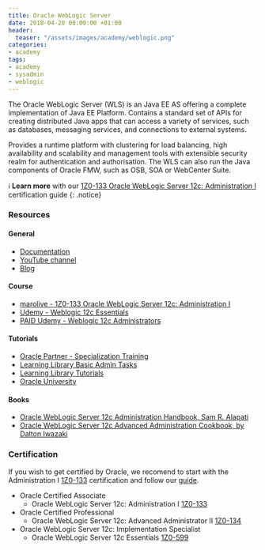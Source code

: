 ```yaml
---
title: Oracle WebLogic Server
date: 2018-04-20 00:00:00 +01:00
header:
  teaser: "/assets/images/academy/weblogic.png"
categories:
- academy
tags:
- academy
- sysadmin
- weblogic
---
```


The Oracle WebLogic Server (WLS) is an Java EE AS offering a complete implementation of Java EE Platform.
Contains a standard set of APIs for creating distributed Java apps that can access a variety of services, such as databases, messaging services, and connections to external systems.

Provides a runtime platform with clustering for load balancing, high availability and scalability and  management tools with extensible security realm for authentication and authorisation.
The WLS can also run the Java components of Oracle FMW, such as OSB, SOA or WebCenter Suite.

:information_source: **Learn more** with our [1Z0-133 Oracle WebLogic Server 12c: Administration I](/1Z0-133/0-start/) certification guide
{: .notice}

### Resources

#### General
* [Documentation](https://docs.oracle.com/middleware/1212/wls/index.html)
* [YouTube channel](http://www.youtube.com/user/OracleWebLogic)
* [Blog](https://blogs.oracle.com/weblogicserver/)

#### Course
* [marolive - 1Z0-133 Oracle WebLogic Server 12c: Administration I](/1Z0-133/0-start/)
* [Udemy - Weblogic 12c Essentials](https://www.udemy.com/learn-oracle-weblogic-12c-essentials)
* [PAID Udemy - Weblogic 12c Administrators](https://www.udemy.com/oracle-weblogic-12c-for-administrators/)

#### Tutorials
* [Oracle Partner - Specialization Training](https://competencycenter.oracle.com/opncc/full_glp.cc?group_id=22243)
* [Learning Library Basic Admin Tasks](https://apexapps.oracle.com/pls/apex/f?p=44785:24:105172019871425:::24:P24_CONTENT_ID,P24_PREV_PAGE:6079,24)
* [Learning Library Tutorials](https://apexapps.oracle.com/pls/apex/f?p=44785:24:11999717944735::NO:RP,24:P24_CONTENT_ID,P24_PREV_PAGE:12304,2)
* [Oracle University](http://ilearning.oracle.com/ilearn/en/learner/jsp/category.jsp?keywords=&btn=&srchfor=&start=0&sortby=-1&sortasc=null&categoryid=28758)

#### Books
* [Oracle WebLogic Server 12c Administration Handbook, Sam R. Alapati](https://www.amazon.com/Oracle-WebLogic-Server-Administration-Handbook/dp/0071825355)
* [Oracle WebLogic Server 12c Advanced Administration Cookbook, by Dalton Iwazaki](https://www.amazon.com/Oracle-WebLogic-Advanced-Administration-Cookbook/dp/184968684X)

### Certification

If you wish to get certified by Oracle, we recomend to start with the Administration I [1Z0-133](https://education.oracle.com/pls/web_prod-plq-dad/db_pages.getpage?page_id=654&get_params=p_id:195) certification and follow our [guide](/1Z0-133/0-start/).

* Oracle Certified Associate
  * Oracle WebLogic Server 12c: Administration I [1Z0-133](https://education.oracle.com/pls/web_prod-plq-dad/db_pages.getpage?page_id=654&get_params=p_id:195)
* Oracle Certified Professional
  * Oracle WebLogic Server 12c: Advanced Administrator II [1Z0-134](https://education.oracle.com/pls/web_prod-plq-dad/db_pages.getpage?page_id=654&get_params=p_id:195)
* Oracle WebLogic Server 12c: Implementation Specialist
  * Oracle WebLogic Server 12c Essentials [1Z0-599](https://education.oracle.com/pls/web_prod-plq-dad/db_pages.getpage?page_id=654&get_params=p_id:136)
